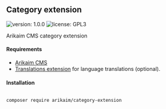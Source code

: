 ## Category extension
![version: 1.0.0](https://img.shields.io/github/release/arikaim/category-extension.svg)
![license: GPL3](https://img.shields.io/badge/License-GPLv3-blue.svg)


Arikaim CMS category extension


#### Requirements 
  * [Arikaim CMS](https://github.com/arikaim/arikaim)
  * [Translations extension](https://github.com/arikaim/translations-extension) for language translations (optional).


#### Installation

```sh

composer require arikaim/category-extension

```